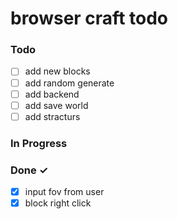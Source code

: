 # browser craft todo

### Todo

- [ ] add new blocks
- [ ] add random generate
- [ ] add backend
- [ ] add save world
- [ ] add stracturs

### In Progress 

### Done ✓

- [x] input fov from user
- [x] block right click
